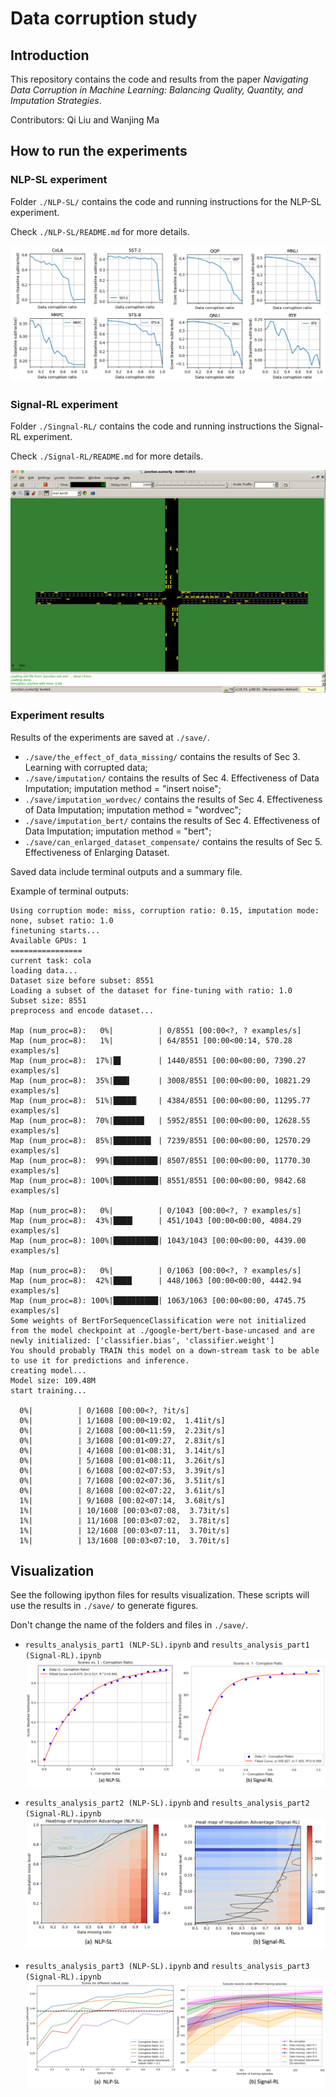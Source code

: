 # Data corruption study

## Introduction
This repository contains the code and results from the paper *Navigating Data Corruption in Machine Learning: Balancing Quality, Quantity, and Imputation Strategies*.

Contributors:
Qi Liu and Wanjing Ma

## How to run the experiments
### NLP-SL experiment
Folder ```./NLP-SL/``` contains the code and running instructions for the NLP-SL experiment.

Check ```./NLP-SL/README.md``` for more details.

![NLP-SL](assets/data_corruption_effect_nlp_details.png "GLUE tasks")


### Signal-RL experiment
Folder ```./Singnal-RL/``` contains the code and running instructions the Signal-RL experiment.

Check ```./Signal-RL/README.md``` for more details.

![Signal-RL](assets/sumo_illustration.png "SUMO env illustration")


### Experiment results
Results of the experiments are saved at ```./save/```.
 - ```./save/the_effect_of_data_missing/``` contains the results of Sec 3. Learning with corrupted data; 
 - ```./save/imputation/``` contains the results of Sec 4. Effectiveness of Data Imputation; imputation method = "insert noise";
 - ```./save/imputation_wordvec/``` contains the results of Sec 4. Effectiveness of Data Imputation; imputation method = "wordvec";
 - ```./save/imputation_bert/``` contains the results of Sec 4. Effectiveness of Data Imputation; imputation method = "bert";
 - ```./save/can_enlarged_dataset_compensate/``` contains the results of Sec 5. Effectiveness of Enlarging Dataset.

Saved data include terminal outputs and a summary file. 

Example of terminal outputs:
```
Using corruption mode: miss, corruption ratio: 0.15, imputation mode: none, subset ratio: 1.0
finetuning starts...
Available GPUs: 1
================
current task: cola
loading data...
Dataset size before subset: 8551
Loading a subset of the dataset for fine-tuning with ratio: 1.0
Subset size: 8551
preprocess and encode dataset...

Map (num_proc=8):   0%|          | 0/8551 [00:00<?, ? examples/s]
Map (num_proc=8):   1%|          | 64/8551 [00:00<00:14, 570.28 examples/s]
Map (num_proc=8):  17%|█▋        | 1440/8551 [00:00<00:00, 7390.27 examples/s]
Map (num_proc=8):  35%|███▌      | 3008/8551 [00:00<00:00, 10821.29 examples/s]
Map (num_proc=8):  51%|█████▏    | 4384/8551 [00:00<00:00, 11295.77 examples/s]
Map (num_proc=8):  70%|██████▉   | 5952/8551 [00:00<00:00, 12628.55 examples/s]
Map (num_proc=8):  85%|████████▍ | 7239/8551 [00:00<00:00, 12570.29 examples/s]
Map (num_proc=8):  99%|█████████▉| 8507/8551 [00:00<00:00, 11770.30 examples/s]
Map (num_proc=8): 100%|██████████| 8551/8551 [00:00<00:00, 9842.68 examples/s] 

Map (num_proc=8):   0%|          | 0/1043 [00:00<?, ? examples/s]
Map (num_proc=8):  43%|████▎     | 451/1043 [00:00<00:00, 4084.29 examples/s]
Map (num_proc=8): 100%|██████████| 1043/1043 [00:00<00:00, 4439.00 examples/s]

Map (num_proc=8):   0%|          | 0/1063 [00:00<?, ? examples/s]
Map (num_proc=8):  42%|████▏     | 448/1063 [00:00<00:00, 4442.94 examples/s]
Map (num_proc=8): 100%|██████████| 1063/1063 [00:00<00:00, 4745.75 examples/s]
Some weights of BertForSequenceClassification were not initialized from the model checkpoint at ./google-bert/bert-base-uncased and are newly initialized: ['classifier.bias', 'classifier.weight']
You should probably TRAIN this model on a down-stream task to be able to use it for predictions and inference.
creating model...
Model size: 109.48M
start training...

  0%|          | 0/1608 [00:00<?, ?it/s]
  0%|          | 1/1608 [00:00<19:02,  1.41it/s]
  0%|          | 2/1608 [00:00<11:59,  2.23it/s]
  0%|          | 3/1608 [00:01<09:27,  2.83it/s]
  0%|          | 4/1608 [00:01<08:31,  3.14it/s]
  0%|          | 5/1608 [00:01<08:11,  3.26it/s]
  0%|          | 6/1608 [00:02<07:53,  3.39it/s]
  0%|          | 7/1608 [00:02<07:36,  3.51it/s]
  0%|          | 8/1608 [00:02<07:22,  3.61it/s]
  1%|          | 9/1608 [00:02<07:14,  3.68it/s]
  1%|          | 10/1608 [00:03<07:08,  3.73it/s]
  1%|          | 11/1608 [00:03<07:02,  3.78it/s]
  1%|          | 12/1608 [00:03<07:11,  3.70it/s]
  1%|          | 13/1608 [00:03<07:10,  3.70it/s]
```


## Visualization
See the following ipython files for results visualization. These scripts will use the results in ```./save/``` to generate figures.

Don't change the name of the folders and files in ```./save/```.

 - ```results_analysis_part1 (NLP-SL).ipynb``` and ```results_analysis_part1 (Signal-RL).ipynb```
![Data corruption ratio vs model performance](assets/data_missing_curve_fit.png "Data corruption ratio vs model performance")

 - ```results_analysis_part2 (NLP-SL).ipynb``` and ```results_analysis_part2 (Signal-RL).ipynb```
![Imputation advantage heatmap](assets/imputation_advantage_heatmaps.png "Imputation advantage heatmap")

 - ```results_analysis_part3 (NLP-SL).ipynb``` and ```results_analysis_part3 (Signal-RL).ipynb```
![enlarging dataset](assets/enlarging_dataset.png "enlarging dataset")

